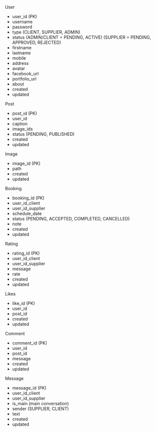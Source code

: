 User
- user_id (PK)
- username
- password
- type (CLIENT, SUPPLIER, ADMIN)
- status (ADMIN/CLIENT = PENDING, ACTIVE) (SUPPLIER = PENDING, APPROVED, REJECTED)
- firstname
- lastname
- mobile
- address
- avatar
- facebook_url
- portfolio_url
- about
- created
- updated

Post
- post_id (PK)
- user_id
- caption
- image_ids
- status (PENDING, PUBLISHED)
- created
- updated

Image
- image_id (PK)
- path
- created
- updated

Booking
- booking_id (PK)
- user_id_client
- user_id_supplier
- schedule_date
- status (PENDING, ACCEPTED, COMPLETED, CANCELLED)
- note
- created
- updated

Rating
- rating_id (PK)
- user_id_client
- user_id_supplier
- message
- rate
- created
- updated

Likes
- like_id (PK)
- user_id
- post_id
- created
- updated

Comment
- comment_id (PK)
- user_id
- post_id
- message
- created
- updated

Message
- message_id (PK)
- user_id_client
- user_id_supplier
- is_main (main conversation)
- sender (SUPPLIER, CLIENT)
- text
- created
- updated